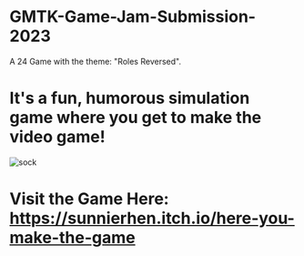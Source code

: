 # GMTK-Game-Jam-Submission-2023
A 24 Game with the theme: "Roles Reversed".

# It's a fun, humorous simulation game where you get to make the video game!
![sock](https://github.com/egoulard-2000/GMTK-Game-Jam-Submission-2023/assets/58094995/69d96b1e-b4b8-4eba-8ac1-53ab20fa69a9)

# Visit the Game Here: https://sunnierhen.itch.io/here-you-make-the-game

